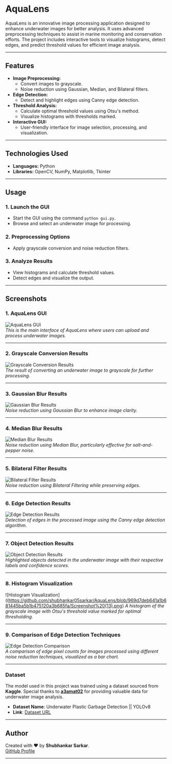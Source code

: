 # **AquaLens**

AquaLens is an innovative image processing application designed to enhance underwater images for better analysis. It uses advanced preprocessing techniques to assist in marine monitoring and conservation efforts. The project includes interactive tools to visualize histograms, detect edges, and predict threshold values for efficient image analysis.

---

## **Features**
- **Image Preprocessing:**
  - Convert images to grayscale.
  - Noise reduction using Gaussian, Median, and Bilateral filters.
- **Edge Detection:**
  - Detect and highlight edges using Canny edge detection.
- **Threshold Analysis:**
  - Calculate optimal threshold values using Otsu's method.
  - Visualize histograms with thresholds marked.
- **Interactive GUI:**
  - User-friendly interface for image selection, processing, and visualization.

---

## **Technologies Used**
- **Languages:** Python
- **Libraries:** OpenCV, NumPy, Matplotlib, Tkinter

---

## **Usage**
### **1. Launch the GUI**
   - Start the GUI using the command `python gui.py`.
   - Browse and select an underwater image for processing.

### **2. Preprocessing Options**
   - Apply grayscale conversion and noise reduction filters.

### **3. Analyze Results**
   - View histograms and calculate threshold values.
   - Detect edges and visualize the output.

---

## **Screenshots**

### **1. AquaLens GUI**  
![AquaLens GUI](https://github.com/shubhankar05sarkar/AquaLens/blob/969d7deb641a1b681445ba5b1b475120a3b685fa/Screenshot%20(1).png)  
*This is the main interface of AquaLens where users can upload and process underwater images.*

---

### **2. Grayscale Conversion Results**  
![Grayscale Conversion Results](https://github.com/shubhankar05sarkar/AquaLens/blob/969d7deb641a1b681445ba5b1b475120a3b685fa/Screenshot%20(6).png)  
*The result of converting an underwater image to grayscale for further processing.*

---

### **3. Gaussian Blur Results**  
![Gaussian Blur Results](https://github.com/shubhankar05sarkar/AquaLens/blob/969d7deb641a1b681445ba5b1b475120a3b685fa/Screenshot%20(7).png)  
*Noise reduction using Gaussian Blur to enhance image clarity.*

---

### **4. Median Blur Results**  
![Median Blur Results](https://github.com/shubhankar05sarkar/AquaLens/blob/969d7deb641a1b681445ba5b1b475120a3b685fa/Screenshot%20(8).png)  
*Noise reduction using Median Blur, particularly effective for salt-and-pepper noise.*

---

### **5. Bilateral Filter Results**  
![Bilateral Filter Results](https://github.com/shubhankar05sarkar/AquaLens/blob/969d7deb641a1b681445ba5b1b475120a3b685fa/Screenshot%20(9).png)  
*Noise reduction using Bilateral Filtering while preserving edges.*

---

### **6. Edge Detection Results**  
![Edge Detection Results](https://github.com/shubhankar05sarkar/AquaLens/blob/969d7deb641a1b681445ba5b1b475120a3b685fa/Screenshot%20(10).png)  
*Detection of edges in the processed image using the Canny edge detection algorithm.*

---

### **7. Object Detection Results**  
![Object Detection Results](https://github.com/shubhankar05sarkar/AquaLens/blob/969d7deb641a1b681445ba5b1b475120a3b685fa/Screenshot%20(11).png)  
*Highlighted objects detected in the underwater image with their respective labels and confidence scores.*

---

### **8. Histogram Visualization**  
![Histogram Visualization]((https://github.com/shubhankar05sarkar/AquaLens/blob/969d7deb641a1b681445ba5b1b475120a3b685fa/Screenshot%20(13).png) 
*A histogram of the grayscale image with Otsu's threshold value marked for optimal thresholding.*

---

### **9. Comparison of Edge Detection Techniques**  
![Edge Detection Comparison](https://github.com/shubhankar05sarkar/AquaLens/blob/969d7deb641a1b681445ba5b1b475120a3b685fa/Screenshot%20(12).png)  
*A comparison of edge pixel counts for images processed using different noise reduction techniques, visualized as a bar chart.*

---

### **Dataset**
The model used in this project was trained using a dataset sourced from **Kaggle**. Special thanks to [**a3amat02**](https://www.kaggle.com/a3amat02) for providing valuable data for underwater image analysis.  
- **Dataset Name**: Underwater Plastic Garbage Detection || YOLOv8  
- **Link**: [Dataset URL](https://www.kaggle.com/code/a3amat02/underwater-plastic-garbage-detection-yolov8)

---

## **Author**

Created with ❤️ by **Shubhankar Sarkar**.  
[GitHub Profile](https://github.com/shubhankar05sarkar)

---

